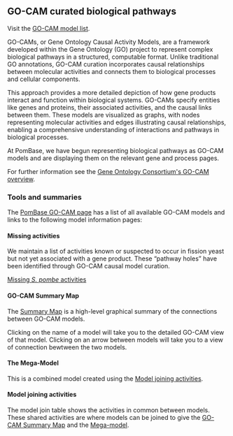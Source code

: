 ## GO-CAM curated biological pathways

Visit the [GO-CAM model list](/gocam/model-list).

GO-CAMs, or Gene Ontology Causal Activity Models, are a framework
developed within the Gene Ontology (GO) project to represent complex
biological pathways in a structured, computable format. Unlike
traditional GO annotations, GO-CAM curation incorporates causal
relationships between molecular activities and connects them to
biological processes and cellular components.

This approach provides a more detailed depiction of how gene products
interact and function within biological systems. GO-CAMs specify
entities like genes and proteins, their associated activities, and the
causal links between them. These models are visualized as graphs, with
nodes representing molecular activities and edges illustrating causal
relationships, enabling a comprehensive understanding of interactions
and pathways in biological processes.

At PomBase, we have begun representing biological pathways as GO-CAM
models and are displaying them on the relevant gene and process pages.

For further information see the
[Gene Ontology Consortium's GO-CAM overview](https://geneontology.org/docs/gocam-overview/).

### Tools and summaries

The [PomBase GO-CAM page](/gocam/) has a list of all available GO-CAM
models and links to the following model information pages:

#### Missing activities

We maintain a list of activities known or suspected to occur in fission yeast but
not yet associated with a gene product. These “pathway holes” have
been identified through GO-CAM causal model curation.

[Missing *S. pombe* activities](/gocam/missing-activities)

#### GO-CAM Summary Map

The [Summary Map](/gocam/summary/all) is a
high-level graphical summary of the connections between GO-CAM models.

Clicking on the name of a model will take you to the detailed GO-CAM
view of that model.  Clicking on an arrow between models will take you
to a view of connection bewtween the two models.

#### The Mega-Model

This is a combined model created using the
[Model joining activities](/gocam/connections).

#### Model joining activities

The model join table shows the activities in common between models.
These shared activities are where models can be joined to give the
[GO-CAM Summary Map](/gocam/summary/all) and the
[Mega-model](/gocam/mega-model/connected).

